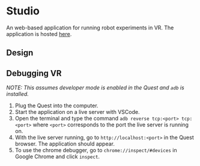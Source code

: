 # Studio

An web-based application for running robot experiments in VR. The application is hosted [here](https://wycongwisc.github.io/urdf-loader-test-vr/).

## Design

## Debugging VR

*NOTE: This assumes developer mode is enabled in the Quest and `adb` is installed.*

1. Plug the Quest into the computer.
2. Start the application on a live server with VSCode. 
3. Open the terminal and type the command `adb reverse tcp:<port> tcp:<port>` where `<port>` corresponds to the port the live server is running on.
4. With the live server running, go to `http://localhost:<port>` in the Quest browser. The application should appear.
5. To use the chrome debugger, go to `chrome://inspect/#devices` in Google Chrome and click `inspect`.
